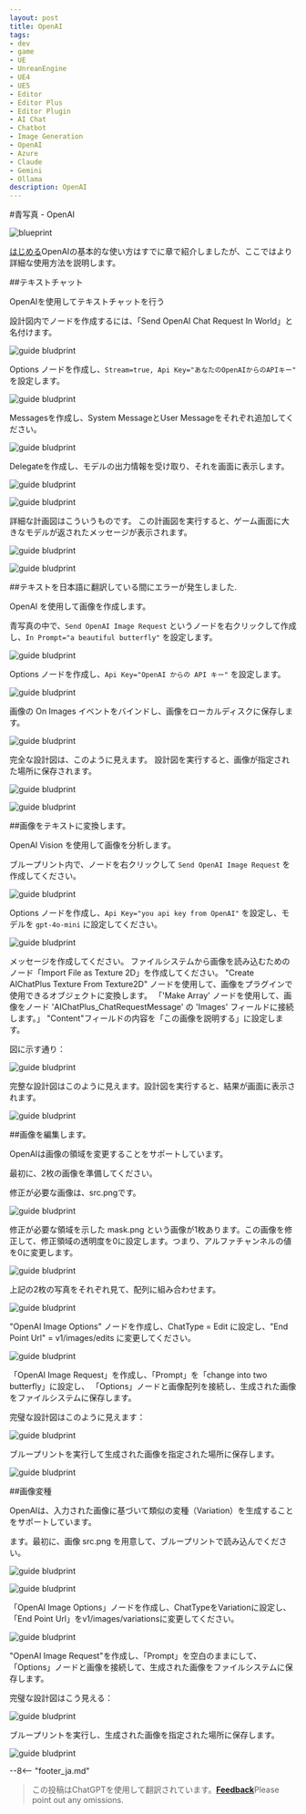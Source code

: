 ```yaml
---
layout: post
title: OpenAI
tags:
- dev
- game
- UE
- UnreanEngine
- UE4
- UE5
- Editor
- Editor Plus
- Editor Plugin
- AI Chat
- Chatbot
- Image Generation
- OpenAI
- Azure
- Claude
- Gemini
- Ollama
description: OpenAI
---
```


<meta property="og:title" content="UE 插件 AIChatPlus 使用说明 - 蓝图篇 - OpenAI" />

#青写真 - OpenAI

![blueprint](assets/img/2024-ue-aichatplus/usage/blueprint/openai_all.png)

[はじめる](ue-插件-AIChatPlus-Usage-Blueprint-GetStarted.md)OpenAIの基本的な使い方はすでに章で紹介しましたが、ここではより詳細な使用方法を説明します。

##テキストチャット

OpenAIを使用してテキストチャットを行う

設計図内でノードを作成するには、「Send OpenAI Chat Request In World」と名付けます。

![guide bludprint](assets/img/2024-ue-aichatplus/guide_openai_blueprint_1.png)

Options ノードを作成し、`Stream=true, Api Key="あなたのOpenAIからのAPIキー"` を設定します。

![guide bludprint](assets/img/2024-ue-aichatplus/guide_openai_blueprint_2.png)

Messagesを作成し、System MessageとUser Messageをそれぞれ追加してください。

![guide bludprint](assets/img/2024-ue-aichatplus/guide_blueprint_4.png)

Delegateを作成し、モデルの出力情報を受け取り、それを画面に表示します。

![guide bludprint](assets/img/2024-ue-aichatplus/guide_blueprint_5.png)

![guide bludprint](assets/img/2024-ue-aichatplus/guide_blueprint_6.png)

詳細な計画図はこういうものです。 この計画図を実行すると、ゲーム画面に大きなモデルが返されたメッセージが表示されます。

![guide bludprint](assets/img/2024-ue-aichatplus/guide_openai_blueprint_3.png)

![guide bludprint](assets/img/2024-ue-aichatplus/guide_openai_blueprint_4.png)

##テキストを日本語に翻訳している間にエラーが発生しました.

OpenAI を使用して画像を作成します。

青写真の中で、`Send OpenAI Image Request` というノードを右クリックして作成し、`In Prompt="a beautiful butterfly"` を設定します。

![guide bludprint](assets/img/2024-ue-aichatplus/guide_openai_image_blueprint_1.png)

Options ノードを作成し、`Api Key="OpenAI からの API キー"` を設定します。

![guide bludprint](assets/img/2024-ue-aichatplus/guide_openai_image_blueprint_2.png)

画像の On Images イベントをバインドし、画像をローカルディスクに保存します。

![guide bludprint](assets/img/2024-ue-aichatplus/guide_openai_image_blueprint_3.png)

完全な設計図は、このように見えます。 設計図を実行すると、画像が指定された場所に保存されます。

![guide bludprint](assets/img/2024-ue-aichatplus/guide_openai_image_blueprint_4.png)

![guide bludprint](assets/img/2024-ue-aichatplus/guide_openai_image_blueprint_5.png)

##画像をテキストに変換します。

OpenAI Vision を使用して画像を分析します。

ブループリント内で、ノードを右クリックして `Send OpenAI Image Request` を作成してください。

![guide bludprint](assets/img/2024-ue-aichatplus/usage/blueprint/getstarted_vision_1.png)

Options ノードを作成し、`Api Key="you api key from OpenAI"` を設定し、モデルを `gpt-4o-mini` に設定してください。

![guide bludprint](assets/img/2024-ue-aichatplus/usage/blueprint/getstarted_vision_2.png)

メッセージを作成してください。
ファイルシステムから画像を読み込むためのノード「Import File as Texture 2D」を作成してください。
"Create AIChatPlus Texture From Texture2D" ノードを使用して、画像をプラグインで使用できるオブジェクトに変換します。
「'Make Array' ノードを使用して、画像をノード 'AIChatPlus_ChatRequestMessage' の 'Images' フィールドに接続します。」
"Content"フィールドの内容を「この画像を説明する」に設定します。

図に示す通り：

![guide bludprint](assets/img/2024-ue-aichatplus/usage/blueprint/getstarted_vision_3.png)

完整な設計図はこのように見えます。設計図を実行すると、結果が画面に表示されます。

![guide bludprint](assets/img/2024-ue-aichatplus/usage/blueprint/getstarted_vision_4.png)

##画像を編集します。

OpenAIは画像の領域を変更することをサポートしています。

最初に、2枚の画像を準備してください。

修正が必要な画像は、src.pngです。

![guide bludprint](assets/img/2024-ue-aichatplus/usage/blueprint/openai_image_edit_1.png)

修正が必要な領域を示した mask.png という画像が1枚あります。この画像を修正して、修正領域の透明度を0に設定します。つまり、アルファチャンネルの値を0に変更します。

![guide bludprint](assets/img/2024-ue-aichatplus/usage/blueprint/openai_image_edit_2.png)

上記の2枚の写真をそれぞれ見て、配列に組み合わせます。

![guide bludprint](assets/img/2024-ue-aichatplus/usage/blueprint/openai_image_edit_3.png)

"OpenAI Image Options" ノードを作成し、ChatType = Edit に設定し、"End Point Url" = v1/images/edits に変更してください。

![guide bludprint](assets/img/2024-ue-aichatplus/usage/blueprint/openai_image_edit_4.png)

「OpenAI Image Request」を作成し、「Prompt」を「change into two butterfly」に設定し、 「Options」ノードと画像配列を接続し、生成された画像をファイルシステムに保存します。

完璧な設計図はこのように見えます：

![guide bludprint](assets/img/2024-ue-aichatplus/usage/blueprint/openai_image_edit_5.png)

ブループリントを実行して生成された画像を指定された場所に保存します。

![guide bludprint](assets/img/2024-ue-aichatplus/usage/blueprint/openai_image_edit_6.png)

##画像変種

OpenAIは、入力された画像に基づいて類似の変種（Variation）を生成することをサポートしています。

ます。最初に、画像 src.png を用意して、ブループリントで読み込んでください。

![guide bludprint](assets/img/2024-ue-aichatplus/usage/blueprint/openai_image_edit_1.png)

![guide bludprint](assets/img/2024-ue-aichatplus/usage/blueprint/openai_image_variation_1.png)

「OpenAI Image Options」ノードを作成し、ChatTypeをVariationに設定し、「End Point Url」をv1/images/variationsに変更してください。

![guide bludprint](assets/img/2024-ue-aichatplus/usage/blueprint/openai_image_variation_2.png)

"OpenAI Image Request"を作成し、「Prompt」を空白のままにして、「Options」ノードと画像を接続して、生成された画像をファイルシステムに保存します。

完璧な設計図はこう見える：

![guide bludprint](assets/img/2024-ue-aichatplus/usage/blueprint/openai_image_variation_3.png)

ブループリントを実行し、生成された画像を指定された場所に保存します。

![guide bludprint](assets/img/2024-ue-aichatplus/usage/blueprint/openai_image_variation_4.png)

--8<-- "footer_ja.md"


> この投稿はChatGPTを使用して翻訳されています。[**Feedback**](https://github.com/disenone/wiki_blog/issues/new)Please point out any omissions. 
